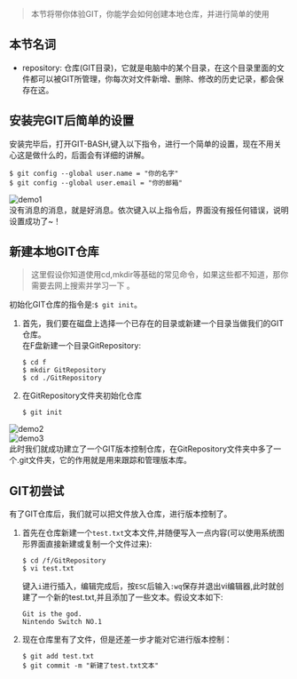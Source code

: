 > 本节将带你体验GIT，你能学会如何创建本地仓库，并进行简单的使用  

## 本节名词
- repository: 仓库(GIT目录)，它就是电脑中的某个目录，在这个目录里面的文件都可以被GIT所管理，你每次对文件新增、删除、修改的历史记录，都会保存在这。

## 安装完GIT后简单的设置
安装完毕后，打开GIT-BASH,键入以下指令，进行一个简单的设置，现在不用关心这是做什么的，后面会有详细的讲解。
```shell
$ git config --global user.name = "你的名字"
$ git config --global user.email = "你的邮箱"
```
![demo1](http://ouq9v8coj.bkt.clouddn.com/images/gittest1.gif)  
没有消息的消息，就是好消息。依次键入以上指令后，界面没有报任何错误，说明设置成功了~！

## 新建本地GIT仓库
> 这里假设你知道使用cd,mkdir等基础的常见命令，如果这些都不知道，那你需要去网上搜索并学习一下 。

初始化GIT仓库的指令是:`$ git init`。  

1. 首先，我们要在磁盘上选择一个已存在的目录或新建一个目录当做我们的GIT仓库。   
在F盘新建一个目录GitRepository:
    ```shell
    $ cd f  
    $ mkdir GitRepository  
    $ cd ./GitRepository
    ```
2. 在GitRepository文件夹初始化仓库
    ```shell
    $ git init
    ```  
![demo2](http://ouq9v8coj.bkt.clouddn.com/images/gittest2.gif)  
![demo3](http://ouq9v8coj.bkt.clouddn.com/images/gittest3.gif)  
此时我们就成功建立了一个GIT版本控制仓库，在GitRepository文件夹中多了一个.git文件夹，它的作用就是用来跟踪和管理版本库。  

## GIT初尝试
有了GIT仓库后，我们就可以把文件放入仓库，进行版本控制了。  

1. 首先在仓库新建一个`test.txt`文本文件,并随便写入一点内容(可以使用系统图形界面直接新建或复制一个文件过来):  
    ```shell
    $ cd /f/GitRepository
    $ vi test.txt
    ```  
    键入`i`进行插入，编辑完成后，按`ESC`后输入`:wq`保存并退出vi编辑器,此时就创建了一个新的test.txt,并且添加了一些文本。假设文本如下:
    ```
    Git is the god.
    Nintendo Switch NO.1
    ```

2. 现在仓库里有了文件，但是还差一步才能对它进行版本控制：  
    ```shell
    $ git add test.txt
    $ git commit -m "新建了test.txt文本"
    ```  
